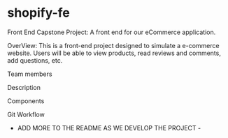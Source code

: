 # shopify-fe
Front End Capstone Project: A front end for our eCommerce application.

OverView: 
This is a front-end project designed to simulate a e-commerce website. Users will be able to view products, read reviews and comments, add questions, etc. 

Team members

Description

Components


Git Workflow




- ADD MORE TO THE README AS WE DEVELOP THE PROJECT -

